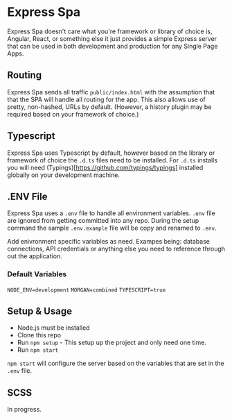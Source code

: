 # Express Spa

Express Spa doesn't care what you're framework or library of choice is, Angular,
React, or something else it just provides a simple Express server that can be used
in both development and production for any Single Page Apps.

## Routing
Express Spa sends all traffic `public/index.html` with the assumption that that
the SPA will handle all routing for the app. This also allows use of pretty,
non-hashed, URLs by default. (However, a history plugin may be required based on
your framework of choice.)

## Typescript
Express Spa uses Typescript by default, however based on the library or framework
of choice the `.d.ts` files need to be installed. For `.d.ts` installs you will
need (Typings)[https://github.com/typings/typings] installed globally on your development
machine.

## .ENV File
Express Spa uses a `.env` file to handle all environment variables. `.env` file
are ignored from getting committed into any repo. During the setup command the
sample `.env.example` file will be copy and renamed to `.env`.

Add enivronment specific variables as need. Exampes being: database connections, API 
credentials or anything else you need to reference through out the application. 

### Default Variables
`NODE_ENV=development`
`MORGAN=combined`
`TYPESCRIPT=true`

## Setup & Usage
- Node.js must be installed
- Clone this repo
- Run `npm setup` - This setup up the project and only need one time.
- Run `npm start`

`npm start` will configure the server based on the variables that are set in the
`.env` file. 

## SCSS
In progress. 


